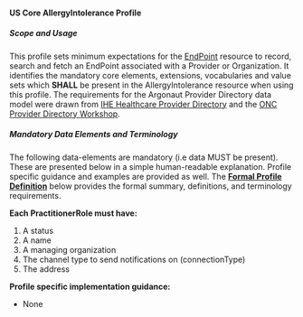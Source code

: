 #### US Core AllergyIntolerance Profile


##### Scope and Usage

This profile sets minimum expectations for the [EndPoint](http://build.fhir.org/endpoint.html) resource to record, search and fetch an EndPoint associated with a Provider or Organization.  It identifies the mandatory core elements, extensions, vocabularies and value sets which **SHALL** be present in the AllergyIntolerance resource when using this profile.  The requirements for the Argonaut Provider Directory data model were drawn from [IHE Healthcare Provider Directory](http://ihe.net/uploadedFiles/Documents/ITI/IHE_ITI_Suppl_HPD.pdf) and the [ONC Provider Directory Workshop](https://confluence.oncprojectracking.org/display/PDW/Workshop+Documents).


##### Mandatory Data Elements and Terminology


The following data-elements are mandatory (i.e data MUST be present). These are presented below in a simple human-readable explanation.  Profile specific guidance and examples are provided as well.  The [**Formal Profile Definition**](#summary) below provides the  formal summary, definitions, and  terminology requirements.  

**Each PractitionerRole must have:**

1. A status
1. A name
1. A managing organization
1. The channel type to send notifications on (connectionType)
1. The address

**Profile specific implementation guidance:**

* None
